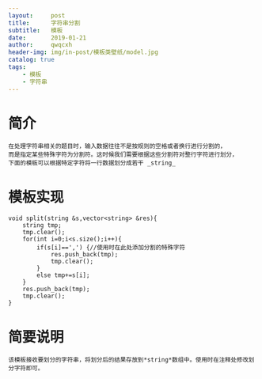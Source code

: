 ```yaml
---
layout:     post
title:      字符串分割
subtitle:   模板
date:       2019-01-21
author:     qwqcxh
header-img: img/in-post/模板类壁纸/model.jpg
catalog: true
tags:
    - 模板
    - 字符串
---
```


# 简介

    在处理字符串相关的题目时，输入数据往往不是按规则的空格或者换行进行分割的，
    而是指定某些特殊字符为分割符。这时候我们需要根据这些分割符对整行字符进行划分，
    下面的模板可以根据特定字符将一行数据划分成若干 _string_

# 模板实现

```
void split(string &s,vector<string> &res){
    string tmp;
    tmp.clear();
    for(int i=0;i<s.size();i++){
        if(s[i]==',') {//使用时在此处添加分割的特殊字符
            res.push_back(tmp);
            tmp.clear();
        }
        else tmp+=s[i];
    }
    res.push_back(tmp);
    tmp.clear();
}
```

# 简要说明

    该模板接收要划分的字符串，将划分后的结果存放到*string*数组中。使用时在注释处修改划分字符即可。
